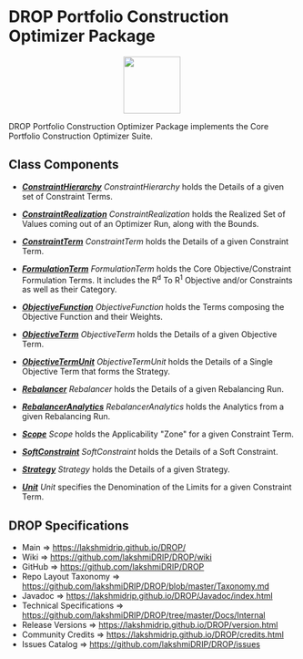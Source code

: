 # DROP Portfolio Construction Optimizer Package

<p align="center"><img src="https://github.com/lakshmiDRIP/DROP/blob/master/DRIP_Logo.gif?raw=true" width="100"></p>

DROP Portfolio Construction Optimizer Package implements the Core Portfolio Construction Optimizer Suite.


## Class Components

 * [***ConstraintHierarchy***](https://github.com/lakshmiDRIP/DROP/tree/master/src/main/java/org/drip/portfolioconstruction/optimizer/ConstraintHierarchy.java)
 <i>ConstraintHierarchy</i> holds the Details of a given set of Constraint Terms.

 * [***ConstraintRealization***](https://github.com/lakshmiDRIP/DROP/tree/master/src/main/java/org/drip/portfolioconstruction/optimizer/ConstraintRealization.java)
 <i>ConstraintRealization</i> holds the Realized Set of Values coming out of an Optimizer Run, along with the
 Bounds.

 * [***ConstraintTerm***](https://github.com/lakshmiDRIP/DROP/tree/master/src/main/java/org/drip/portfolioconstruction/optimizer/ConstraintTerm.java)
 <i>ConstraintTerm</i> holds the Details of a given Constraint Term.

 * [***FormulationTerm***](https://github.com/lakshmiDRIP/DROP/tree/master/src/main/java/org/drip/portfolioconstruction/optimizer/FormulationTerm.java)
 <i>FormulationTerm</i> holds the Core Objective/Constraint Formulation Terms. It includes the R<sup>d</sup>
 To R<sup>1</sup> Objective and/or Constraints as well as their Category.

 * [***ObjectiveFunction***](https://github.com/lakshmiDRIP/DROP/tree/master/src/main/java/org/drip/portfolioconstruction/optimizer/ObjectiveFunction.java)
 <i>ObjectiveFunction</i> holds the Terms composing the Objective Function and their Weights.

 * [***ObjectiveTerm***](https://github.com/lakshmiDRIP/DROP/tree/master/src/main/java/org/drip/portfolioconstruction/optimizer/ObjectiveTerm.java)
 <i>ObjectiveTerm</i> holds the Details of a given Objective Term.

 * [***ObjectiveTermUnit***](https://github.com/lakshmiDRIP/DROP/tree/master/src/main/java/org/drip/portfolioconstruction/optimizer/ObjectiveTermUnit.java)
 <i>ObjectiveTermUnit</i> holds the Details of a Single Objective Term that forms the Strategy.

 * [***Rebalancer***](https://github.com/lakshmiDRIP/DROP/tree/master/src/main/java/org/drip/portfolioconstruction/optimizer/Rebalancer.java)
 <i>Rebalancer</i> holds the Details of a given Rebalancing Run.

 * [***RebalancerAnalytics***](https://github.com/lakshmiDRIP/DROP/tree/master/src/main/java/org/drip/portfolioconstruction/optimizer/RebalancerAnalytics.java)
 <i>RebalancerAnalytics</i> holds the Analytics from a given Rebalancing Run.

 * [***Scope***](https://github.com/lakshmiDRIP/DROP/tree/master/src/main/java/org/drip/portfolioconstruction/optimizer/Scope.java)
 <i>Scope</i> holds the Applicability "Zone" for a given Constraint Term.

 * [***SoftConstraint***](https://github.com/lakshmiDRIP/DROP/tree/master/src/main/java/org/drip/portfolioconstruction/optimizer/SoftConstraint.java)
 <i>SoftConstraint</i> holds the Details of a Soft Constraint.

 * [***Strategy***](https://github.com/lakshmiDRIP/DROP/tree/master/src/main/java/org/drip/portfolioconstruction/optimizer/Strategy.java)
 <i>Strategy</i> holds the Details of a given Strategy.

 * [***Unit***](https://github.com/lakshmiDRIP/DROP/tree/master/src/main/java/org/drip/portfolioconstruction/optimizer/Unit.java)
 <i>Unit</i> specifies the Denomination of the Limits for a given Constraint Term.


## DROP Specifications

 * Main                     => https://lakshmidrip.github.io/DROP/
 * Wiki                     => https://github.com/lakshmiDRIP/DROP/wiki
 * GitHub                   => https://github.com/lakshmiDRIP/DROP
 * Repo Layout Taxonomy     => https://github.com/lakshmiDRIP/DROP/blob/master/Taxonomy.md
 * Javadoc                  => https://lakshmidrip.github.io/DROP/Javadoc/index.html
 * Technical Specifications => https://github.com/lakshmiDRIP/DROP/tree/master/Docs/Internal
 * Release Versions         => https://lakshmidrip.github.io/DROP/version.html
 * Community Credits        => https://lakshmidrip.github.io/DROP/credits.html
 * Issues Catalog           => https://github.com/lakshmiDRIP/DROP/issues
